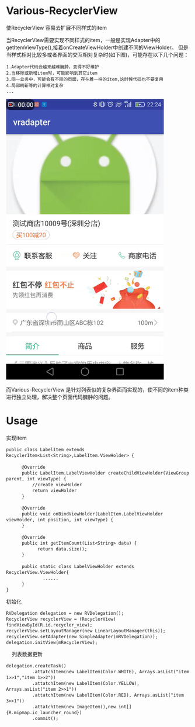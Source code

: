 # Various-RecyclerView
使RecyclerView 容易去扩展不同样式的item


当RecyclerView需要实现不同样式的item，一般是实现Adapter中的getItemViewType(),接着onCreateViewHolder中创建不同的ViewHolder。
但是当样式相对比较多或者界面的交互相对复杂时(如下图)，可能存在以下几个问题：

  	1.Adapter代码会越来越难臃肿，变得不好维护
  	2.当移除或新增item时，可能影响到其它item
  	3.同一业务中，可能会有不同的页面，存在着一样的item,这时候代码也不要复用
  	4.局部刷新等的计算相对复杂
  	...
    
![image](https://github.com/wpnine/Various-RecyclerView/blob/master/example/assets/ezgif-5-efd0e04e57.gif)



而Various-RecyclerView 是针对列表似的复杂界面而实现的，使不同的item种类进行独立处理，解决整个页面代码臃肿的问题。


# Usage

实现item

    public class LabelItem extends RecyclerItem<List<String>,LabelItem.ViewHolder> {

          @Override
          public LabelItem.LabelViewHolder createChildViewHolder(ViewGroup parent, int viewType) {
              //create viewHolder
              return viewHolder
          }
          
          @Override
          public void onBindViewHolder(LabelItem.LabelViewHolder viewHolder, int position, int viewType) {
          }
          
          @Override
          public int getItemCount(List<String> data) {
                return data.size();
          }

          public static class LabelViewHolder extends RecyclerView.ViewHolder{
                  ......
          }
    }
    
初始化

    RVDelegation delegation = new RVDelegation();
    RecyclerView recyclerView = (RecyclerView) findViewById(R.id.recycler_view);
    recyclerView.setLayoutManager(new LinearLayoutManager(this));
    recyclerView.setAdapter(new SimpleAdapter(mRVDelegation));
    delegation.initView(mRecyclerView);
    
列表数据更新

    delegation.createTask()
              .attatchItem(new LabelItem(Color.WHITE), Arrays.asList("item 1>>1","item 1>>2"))
              .attatchItem(new LabelItem(Color.YELLOW), Arrays.asList("item 2>>1"))
              .attatchItem(new LabelItem(Color.RED), Arrays.asList("item 3>>1"))
              .attatchItem(new ImageItem(),new int[]{R.mipmap.ic_launcher_round})
              .commit();
    
